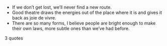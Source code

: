  - If we don’t get lost, we’ll never find a new route.
 - Good theatre draws the energies out of the place where it is and gives it back as joie de vivre.
 - There are so many forms, I believe people are bright enough to make their own laws, more subtle ones than we’ve had before.

3 quotes
